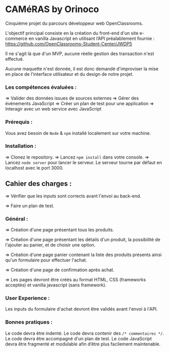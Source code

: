# CAMéRAS by Orinoco

Cinquième projet du parcours développeur web OpenClassrooms.

L'objectif principal consiste en la création du front-end d'un site e-commerce en vanilla Javascript en utilisant l’API préalablement fournie :
https://github.com/OpenClassrooms-Student-Center/JWDP5

Il ne s'agit là que d'un MVP, aucune réelle gestion des transaction n'est effectué.

Aucune maquette n'est donnée, il est donc demandé d'improviser la mise en place de l'interface utilisateur et du design de notre projet.

### Les compétences évaluées :

=> Valider des données issues de sources externes
=> Gérer des événements JavaScript
=> Créer un plan de test pour une application
=> Interagir avec un web service avec JavaScript

### Prérequis :

Vous avez besoin de `Node` & `npm` installé localement sur votre machine.

### Installation :

=> Clonez le repository.
=> Lancez `npm install` dans votre console.
=> Lancez `node server` pour lancer le serveur.
Le serveur tourne par défaut en localhost avec le port 3000.

## Cahier des charges :

=> Vérifier que les inputs sont corrects avant l'envoi au back-end.

=> Faire un plan de test.

### Général :

=> Création d'une page présentant tous les produits.

=> Création d'une page présentant les détails d'un produit, la possibilité de l'ajouter au panier, et de choisir une option.

=> Création d'une page panier contenant la liste des produits présents ainsi qu'un formulaire pour effectuer l'achat.

=> Création d'une page de confirmation après achat.

=> Les pages devront être créés au format HTML, CSS (frameworks acceptés) et vanilla javascript (sans framework).

### User Experience :

Les inputs du formulaire d'achat devront être validés avant l'envoi à l'API.

### Bonnes pratiques :

Le code devra être indenté.
Le code devra contenir des `/* commentaires */`.
Le code devra être accompagné d'un plan de test.
Le code JavaScript devra être fragmenté et modulable afin d’être plus facilement maintenable.
